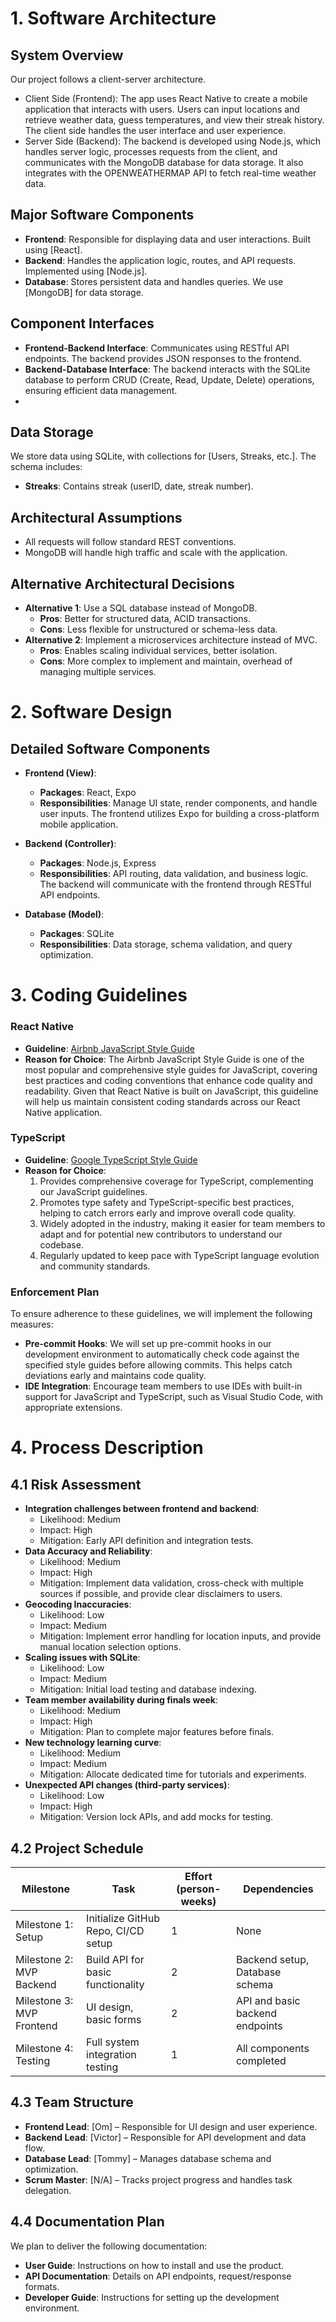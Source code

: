 # 1. Software Architecture

## System Overview
Our project follows a client-server architecture. 
- Client Side (Frontend): The app uses React Native to create a mobile application that interacts with users. Users can input locations and retrieve weather data, guess temperatures, and view their streak history. The client side handles the user interface and user experience.
- Server Side (Backend): The backend is developed using Node.js, which handles server logic, processes requests from the client, and communicates with the MongoDB database for data storage. It also integrates with the OPENWEATHERMAP API to fetch real-time weather data.

## Major Software Components
- **Frontend**: Responsible for displaying data and user interactions. Built using [React].
- **Backend**: Handles the application logic, routes, and API requests. Implemented using [Node.js].
- **Database**: Stores persistent data and handles queries. We use [MongoDB] for data storage.

## Component Interfaces
- **Frontend-Backend Interface**: Communicates using RESTful API endpoints. The backend provides JSON responses to the frontend.
- **Backend-Database Interface**: The backend interacts with the SQLite database to perform CRUD (Create, Read, Update, Delete) operations, ensuring efficient data management.
- 
## Data Storage
We store data using SQLite, with collections for [Users, Streaks, etc.]. The schema includes:
- **Streaks**: Contains streak (userID, date, streak number).

## Architectural Assumptions
- All requests will follow standard REST conventions.
- MongoDB will handle high traffic and scale with the application.

## Alternative Architectural Decisions
- **Alternative 1**: Use a SQL database instead of MongoDB.
  - **Pros**: Better for structured data, ACID transactions.
  - **Cons**: Less flexible for unstructured or schema-less data.
- **Alternative 2**: Implement a microservices architecture instead of MVC.
  - **Pros**: Enables scaling individual services, better isolation.
  - **Cons**: More complex to implement and maintain, overhead of managing multiple services.

# 2. Software Design 

## Detailed Software Components
- **Frontend (View)**:
  - **Packages**: React, Expo
  - **Responsibilities**: Manage UI state, render components, and handle user inputs. The frontend utilizes Expo for building a cross-platform mobile application.
  
- **Backend (Controller)**:
  - **Packages**: Node.js, Express
  - **Responsibilities**: API routing, data validation, and business logic. The backend will communicate with the frontend through RESTful API endpoints.

- **Database (Model)**:
  - **Packages**: SQLite
  - **Responsibilities**: Data storage, schema validation, and query optimization. 

# 3. Coding Guidelines
### React Native
- **Guideline**: [Airbnb JavaScript Style Guide](https://github.com/airbnb/javascript)
- **Reason for Choice**: The Airbnb JavaScript Style Guide is one of the most popular and comprehensive style guides for JavaScript, covering best practices and coding conventions that enhance code quality and readability. Given that React Native is built on JavaScript, this guideline will help us maintain consistent coding standards across our React Native application.

### TypeScript
- **Guideline**: [Google TypeScript Style Guide](https://google.github.io/styleguide/tsguide.html)
- **Reason for Choice**: 
  1. Provides comprehensive coverage for TypeScript, complementing our JavaScript guidelines.
  2. Promotes type safety and TypeScript-specific best practices, helping to catch errors early and improve overall code quality.
  3. Widely adopted in the industry, making it easier for team members to adapt and for potential new contributors to understand our codebase.
  4. Regularly updated to keep pace with TypeScript language evolution and community standards.

### Enforcement Plan
To ensure adherence to these guidelines, we will implement the following measures:
- **Pre-commit Hooks**: We will set up pre-commit hooks in our development environment to automatically check code against the specified style guides before allowing commits. This helps catch deviations early and maintains code quality.
- **IDE Integration**: Encourage team members to use IDEs with built-in support for JavaScript and TypeScript, such as Visual Studio Code, with appropriate extensions.


# 4. Process Description

## 4.1 Risk Assessment
- **Integration challenges between frontend and backend**:
  - Likelihood: Medium
  - Impact: High
  - Mitigation: Early API definition and integration tests.
- **Data Accuracy and Reliability**:
  - Likelihood: Medium
  - Impact: High
  - Mitigation: Implement data validation, cross-check with multiple sources if possible, and provide clear disclaimers to users.
- **Geocoding Inaccuracies**:
  - Likelihood: Low
  - Impact: Medium
  - Mitigation: Implement error handling for location inputs, and provide manual location selection options.
- **Scaling issues with SQLite**:
  - Likelihood: Low
  - Impact: Medium
  - Mitigation: Initial load testing and database indexing.
- **Team member availability during finals week**:
  - Likelihood: Medium
  - Impact: High
  - Mitigation: Plan to complete major features before finals.
- **New technology learning curve**:
  - Likelihood: Medium
  - Impact: Medium
  - Mitigation: Allocate dedicated time for tutorials and experiments.
- **Unexpected API changes (third-party services)**:
  - Likelihood: Low
  - Impact: High
  - Mitigation: Version lock APIs, and add mocks for testing.

## 4.2 Project Schedule
| Milestone               | Task                                      | Effort (person-weeks) | Dependencies                             |
|------------------------|-------------------------------------------|------------------------|------------------------------------------|
| Milestone 1: Setup     | Initialize GitHub Repo, CI/CD setup      | 1                      | None                                     |
| Milestone 2: MVP Backend| Build API for basic functionality        | 2                      | Backend setup, Database schema           |
| Milestone 3: MVP Frontend| UI design, basic forms                  | 2                      | API and basic backend endpoints           |
| Milestone 4: Testing    | Full system integration testing           | 1                      | All components completed                 |

## 4.3 Team Structure
- **Frontend Lead**: [Om] – Responsible for UI design and user experience.
- **Backend Lead**: [Victor] – Responsible for API development and data flow.
- **Database Lead**: [Tommy] – Manages database schema and optimization.
- **Scrum Master**: [N/A] – Tracks project progress and handles task delegation.

## 4.4 Documentation Plan
We plan to deliver the following documentation:
- **User Guide**: Instructions on how to install and use the product.
- **API Documentation**: Details on API endpoints, request/response formats.
- **Developer Guide**: Instructions for setting up the development environment.
